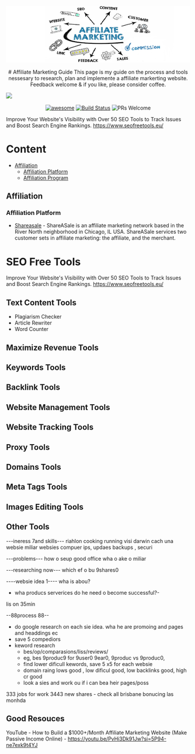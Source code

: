 [<img src="https://github.com/craigrachow/affiliate-marketing-guide/blob/main/images/header.png?raw=true">](https://github.com/craigrachow/affiliate-marketing-guide)
<p align="center">
# Affiliate Marketing Guide
This page is my guide on the process and tools nessesary to research, plan and implemente a affiliate markerting website.
Feedback welcome & if you like, please consider coffee.     
</p> 



[<img src="[https://github.com/craigrachow/affiliate-marketing-guide/images/header.png]([https://github.com/craigrachow/affiliate-marketing-guide/blob/main/header.png](https://github.com/craigrachow/affiliate-marketing-guide))?raw=true">]([https://github.com/yourincomehome/awesome-passive-income](https://github.com/craigrachow/affiliate-marketing-guide))

<p align="center">
  <a href="https://github.com/sindresorhus/awesome"><img alt="awesome" src="https://cdn.rawgit.com/sindresorhus/awesome/d7305f38d29fed78fa85652e3a63e154dd8e8829/media/badge.svg" /></a>
  <a href="https://travis-ci.org/JStumpp/awesome-android"><img alt="Build Status" src="https://api.travis-ci.org/JStumpp/awesome-android.svg?branch=master" /></a>
  <img alt="PRs Welcome" src="https://img.shields.io/badge/PRs-welcome-brightgreen.svg" />
</p>

Improve Your Website's Visibility with Over 50 SEO Tools to Track Issues and Boost Search Engine Rankings.
https://www.seofreetools.eu/

# Content
- [Affiliation](#affiliation)
    - [Affiliation Platform](#affiliationplatform)
    - [Affiliation Program](#affiliationprogram)
 
## Affiliation
### Affiliation Platform
- [Shareasale](https://www.shareasale.com/) - ShareASale is an affiliate marketing network based in the River North neighborhood in Chicago, IL USA. ShareASale services two customer sets in affiliate marketing: the affiliate, and the merchant.  

# SEO Free Tools
Improve Your Website's Visibility with Over 50 SEO Tools to Track Issues and Boost Search Engine Rankings.
https://www.seofreetools.eu/

## Text Content Tools 
- Plagiarism Checker
- Article Rewriter
- Word Counter


## Maximize Revenue Tools


## Keywords Tools

## Backlink Tools

## Website Management Tools

## Website Tracking Tools


## Proxy Tools


## Domains Tools


## Meta Tags Tools

## Images Editing Tools


## Other Tools

---ineress 7and skills---
riahlon
cooking
running
visi darwin
cach una websie
miliar websies
compuer ips, updaes backups , securi


---problems---
how o seup good office
wha o ake o miliar

---researching now---
which ef o bu 9shares0


----websie idea 1----
wha is abou?
- wha producs serverices do he need o become successful?-

lis on 35min

--88process 88--
- do google research on each sie idea. wha he are promoing and pages and headdings ec
- save 5 compediors
- keword research
   - bes/op/comparasions/liss/reviews/
   - eg, bes 9produc9 for 9user0 9ear0, 9produc vs 9produc0,
   - find lower dificull kewords, save 5 x5 for each websie
   - domain raing lows good , low dificul good, low backlinks good, high cr good
   - look a sies and work ou if i can bea heir pages/poss



333 jobs for work 3443
new shares - check all
brisbane bonucing las monhda

## Good Resouces
YouTube - How to Build a $1000+/Month Affiliate Marketing Website (Make Passive Income Online) - https://youtu.be/PvHi3Dk91Jw?si=5P94-ne7exk9t4YJ
